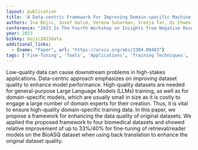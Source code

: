 ```yaml
---
layout: publication
title: 'A Data-centric Framework For Improving Domain-specific Machine Reading Comprehension Datasets'
authors: Iva Bojic, Josef Halim, Verena Suharman, Sreeja Tar, Qi Chwen Ong, Duy Phung, Mathieu Ravaut, Shafiq Joty, Josip Car
conference: "2023.In The Fourth Workshop on Insights from Negative Results in NLP pages 19-32 Dubrovnik Croatia. Association for Computational Linguistics"
year: 2023
bibkey: bojic2023data
additional_links:
  - {name: "Paper", url: "https://arxiv.org/abs/2304.00483"}
tags: ['Fine-Tuning', 'Tools', 'Applications', 'Training Techniques', 'Pretraining Methods']
---
```

Low-quality data can cause downstream problems in high-stakes applications.
Data-centric approach emphasizes on improving dataset quality to enhance model
performance. High-quality datasets are needed for general-purpose Large
Language Models (LLMs) training, as well as for domain-specific models, which
are usually small in size as it is costly to engage a large number of domain
experts for their creation. Thus, it is vital to ensure high-quality
domain-specific training data. In this paper, we propose a framework for
enhancing the data quality of original datasets. We applied the proposed
framework to four biomedical datasets and showed relative improvement of up to
33%/40% for fine-tuning of retrieval/reader models on the BioASQ dataset when
using back translation to enhance the original dataset quality.
